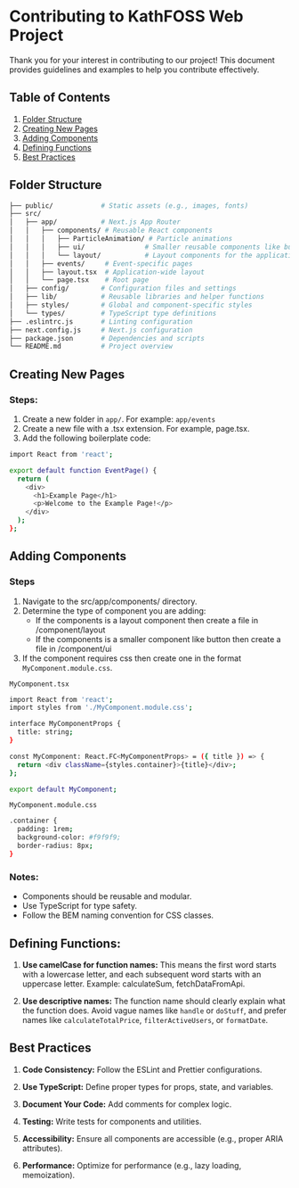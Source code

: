 # Contributing to KathFOSS Web Project

Thank you for your interest in contributing to our project! This document provides guidelines and examples to help you contribute effectively.

## Table of Contents

1. [Folder Structure](#folder-structure)
2. [Creating New Pages](#creating-new-pages)
3. [Adding Components](#adding-components)
4. [Defining Functions](#defining-functions)
5. [Best Practices](#best-practices)

## Folder Structure

```bash
├── public/            # Static assets (e.g., images, fonts)
├── src/
│   ├── app/           # Next.js App Router
│   │   ├── components/ # Reusable React components
│   │   │   ├── ParticleAnimation/ # Particle animations
│   │   │   ├── ui/               # Smaller reusable components like buttons
│   │   │   └── layout/           # Layout components for the application
│   │   ├── events/     # Event-specific pages
│   │   ├── layout.tsx  # Application-wide layout
│   │   └── page.tsx    # Root page
│   ├── config/        # Configuration files and settings
│   ├── lib/           # Reusable libraries and helper functions
│   ├── styles/        # Global and component-specific styles
│   └── types/         # TypeScript type definitions
├── .eslintrc.js       # Linting configuration
├── next.config.js     # Next.js configuration
├── package.json       # Dependencies and scripts
└── README.md          # Project overview
```

## Creating New Pages

### Steps:

1. Create a new folder in `app/`. For example: `app/events`
2. Create a new file with a .tsx extension. For example, page.tsx.
3. Add the following boilerplate code:

```bash
import React from 'react';

export default function EventPage() {
  return (
    <div>
      <h1>Example Page</h1>
      <p>Welcome to the Example Page!</p>
    </div>
  );
};
```

## Adding Components

### Steps

1. Navigate to the src/app/components/ directory.
2. Determine the type of component you are adding:
   - If the components is a layout component then create a file in /component/layout
   - If the components is a smaller component like button then create a file in /component/ui
3. If the component requires css then create one in the format `MyComponent.module.css`.

`MyComponent.tsx`

```bash
import React from 'react';
import styles from './MyComponent.module.css';

interface MyComponentProps {
  title: string;
}

const MyComponent: React.FC<MyComponentProps> = ({ title }) => {
  return <div className={styles.container}>{title}</div>;
};

export default MyComponent;
```

`MyComponent.module.css`

```bash
.container {
  padding: 1rem;
  background-color: #f9f9f9;
  border-radius: 8px;
}
```

### Notes:

- Components should be reusable and modular.
- Use TypeScript for type safety.
- Follow the BEM naming convention for CSS classes.

## Defining Functions:

1. **Use camelCase for function names:** This means the first word starts with a lowercase letter, and each subsequent word starts with an uppercase letter. Example: calculateSum, fetchDataFromApi.

2. **Use descriptive names:** The function name should clearly explain what the function does. Avoid vague names like `handle` or `doStuff`, and prefer names like `calculateTotalPrice`, `filterActiveUsers`, or `formatDate`.

## Best Practices

1. **Code Consistency:** Follow the ESLint and Prettier configurations.

2. **Use TypeScript:** Define proper types for props, state, and variables.

3. **Document Your Code:** Add comments for complex logic.

4. **Testing:** Write tests for components and utilities.

5. **Accessibility:** Ensure all components are accessible (e.g., proper ARIA attributes).

6. **Performance:** Optimize for performance (e.g., lazy loading, memoization).
